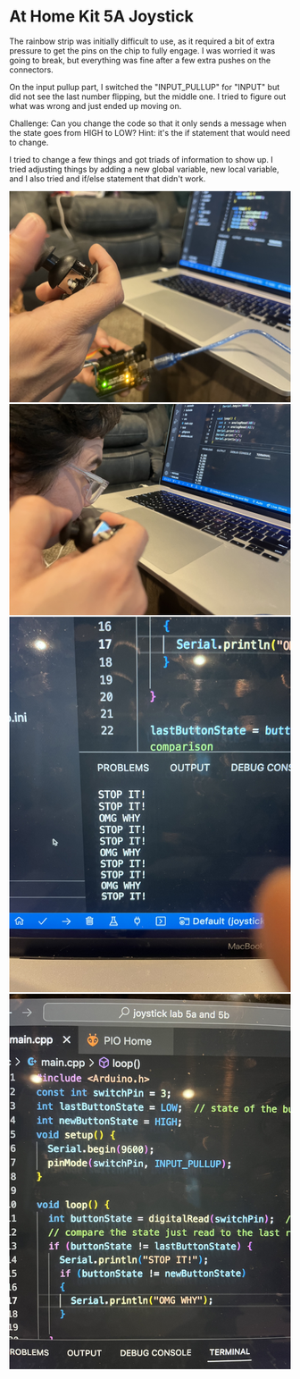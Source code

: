 # At Home Kit 5A Joystick  

The rainbow strip was initially difficult to use, as it required a bit of extra pressure to get the pins on the chip to fully engage. I was worried it was going to break, but everything was fine after a few extra pushes on the connectors.  

On the input pullup part, I switched the "INPUT_PULLUP" for "INPUT" but did not see the last number flipping, but the middle one. I tried to figure out what was wrong and just ended up moving on.  

Challenge: Can you change the code so that it only sends a message when the state goes from HIGH to LOW?
Hint: it's the if statement that would need to change.

I tried to change a few things and got triads of information to show up. I tried adjusting things by adding a new global variable, new local variable, and I also tried and if/else statement that didn't work.  

![alt text](images/lab5a1.jpeg)  
![alt text](images/lab5a2.jpeg)  
![alt text](images/lab5a3.jpeg)  
![alt text](images/lab5a4.jpeg)  
